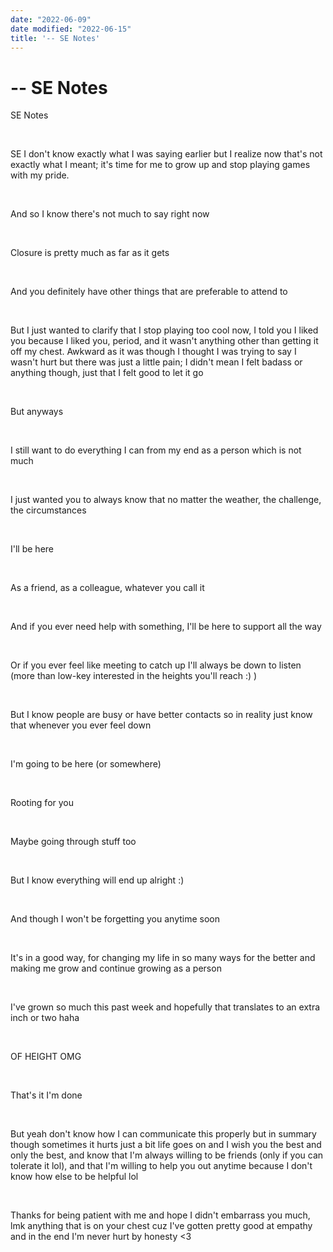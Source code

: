 ```yaml
---
date: "2022-06-09"
date modified: "2022-06-15"
title: '-- SE Notes'
---
```


# -- SE Notes
SE Notes

 

SE I don't know exactly what I was saying earlier but I realize now that's not exactly what I meant; it's time for me to grow up and stop playing games with my pride.

 

And so I know there's not much to say right now

 

Closure is pretty much as far as it gets

 

And you definitely have other things that are preferable to attend to

 

But I just wanted to clarify that I stop playing too cool now, I told you I liked you because I liked you, period, and it wasn't anything other than getting it off my chest. Awkward as it was though I thought I was trying to say I wasn't hurt but there was just a little pain; I didn't mean I felt badass or anything though, just that I felt good to let it go

 

But anyways

 

I still want to do everything I can from my end as a person which is not much

 

I just wanted you to always know that no matter the weather, the challenge, the circumstances

 

I'll be here

 

As a friend, as a colleague, whatever you call it

 

And if you ever need help with something, I'll be here to support all the way

 

Or if you ever feel like meeting to catch up I'll always be down to listen (more than low-key interested in the heights you'll reach :) )

 

But I know people are busy or have better contacts so in reality just know that whenever you ever feel down

 

I'm going to be here (or somewhere)

 

Rooting for you

 

Maybe going through stuff too

 

But I know everything will end up alright :)

 

And though I won't be forgetting you anytime soon

 

It's in a good way, for changing my life in so many ways for the better and making me grow and continue growing as a person

 

I've grown so much this past week and hopefully that translates to an extra inch or two haha

 

OF HEIGHT OMG

 

That's it I'm done

 

But yeah don't know how I can communicate this properly but in summary though sometimes it hurts just a bit life goes on and I wish you the best and only the best, and know that I'm always willing to be friends (only if you can tolerate it lol), and that I'm willing to help you out anytime because I don't know how else to be helpful lol

 

Thanks for being patient with me and hope I didn't embarrass you much, lmk anything that is on your chest cuz I've gotten pretty good at empathy and in the end I'm never hurt by honesty &lt;3

